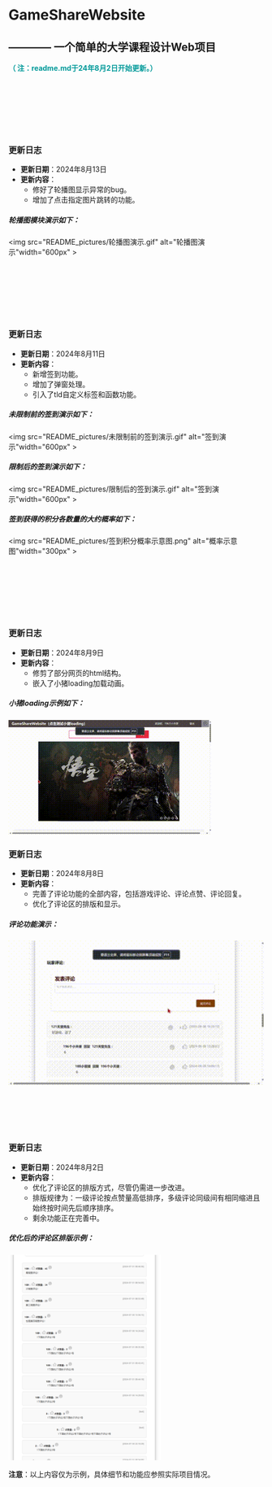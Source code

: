 # GameShareWebsite
## ———— 一个简单的大学课程设计Web项目

<strong style="color:#009999">（ 注：readme.md于24年8月2日开始更新。）</strong>

<br>
<br>
<br>
<br>
<br>
<br>


### 更新日志
- **更新日期**：2024年8月13日
- **更新内容**：
  - 修好了轮播图显示异常的bug。
  - 增加了点击指定图片跳转的功能。

##### 轮播图模块演示如下：
<img src="README_pictures/轮播图演示.gif" alt="轮播图演示"width="600px" >


<br>
<br>
<br>
<br>
<br>
<br>


### 更新日志
- **更新日期**：2024年8月11日
- **更新内容**：
  - 新增签到功能。
  - 增加了弹窗处理。
  - 引入了tld自定义标签和函数功能。

##### 未限制前的签到演示如下：
<img src="README_pictures/未限制前的签到演示.gif" alt="签到演示"width="600px" >

##### 限制后的签到演示如下：
<img src="README_pictures/限制后的签到演示.gif" alt="签到演示"width="600px" >

##### 签到获得的积分各数量的大约概率如下：
<img src="README_pictures/签到积分概率示意图.png" alt="概率示意图"width="300px" >


<br>
<br>
<br>
<br>
<br>
<br>



### 更新日志
- **更新日期**：2024年8月9日
- **更新内容**：
  - 修剪了部分网页的html结构。
  - 嵌入了小猪loading加载动画。

##### 小猪loading示例如下：

![小猪loading演示](README_pictures/小猪loading演示.gif)

### 更新日志
- **更新日期**：2024年8月8日
- **更新内容**：
  - 完善了评论功能的全部内容，包括游戏评论、评论点赞、评论回复。
  - 优化了评论区的排版和显示。

##### 评论功能演示：

<img src="README_pictures/评论功能演示.gif" alt="评论演示" width="600px" >

<br>
<br>
<br>
<br>
<br>
<br>


### 更新日志
- **更新日期**：2024年8月2日
- **更新内容**：
  - 优化了评论区的排版方式，尽管仍需进一步改进。
  - 排版规律为：一级评论按点赞量高低排序，多级评论同级间有相同缩进且始终按时间先后顺序排序。
  - 剩余功能正在完善中。

##### 优化后的评论区排版示例：

<img src="README_pictures/层级评论区示意图.png" alt="Alt text" width="300px" />












**注意**：以上内容仅为示例，具体细节和功能应参照实际项目情况。